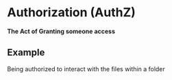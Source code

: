 # Authorization (AuthZ)
**The Act of Granting someone access**
## Example
Being authorized to interact with the files within a folder 